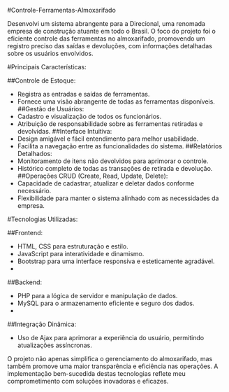 #Controle-Ferramentas-Almoxarifado

Desenvolvi um sistema abrangente para a Direcional, uma renomada empresa de construção atuante em todo o Brasil. O foco do projeto foi o eficiente controle das ferramentas no almoxarifado, promovendo um registro preciso das saídas e devoluções, com informações detalhadas sobre os usuários envolvidos.

#Principais Características:

##Controle de Estoque:
 - Registra as entradas e saídas de ferramentas.
 - Fornece uma visão abrangente de todas as ferramentas disponíveis.
##Gestão de Usuários:
 - Cadastro e visualização de todos os funcionários.
 - Atribuição de responsabilidade sobre as ferramentas retiradas e devolvidas.
##Interface Intuitiva:
 - Design amigável e fácil entendimento para melhor usabilidade.
 - Facilita a navegação entre as funcionalidades do sistema.
##Relatórios Detalhados:
 - Monitoramento de itens não devolvidos para aprimorar o controle.
 - Histórico completo de todas as transações de retirada e devolução.
##Operações CRUD (Create, Read, Update, Delete):
 - Capacidade de cadastrar, atualizar e deletar dados conforme necessário.
 - Flexibilidade para manter o sistema alinhado com as necessidades da empresa.

#Tecnologias Utilizadas:

##Frontend:

 - HTML, CSS para estruturação e estilo.
 - JavaScript para interatividade e dinamismo.
 - Bootstrap para uma interface responsiva e esteticamente agradável.
 - 
##Backend:

 - PHP para a lógica de servidor e manipulação de dados.
 - MySQL para o armazenamento eficiente e seguro dos dados.
 - 
##Integração Dinâmica:

 - Uso de Ajax para aprimorar a experiência do usuário, permitindo atualizações assíncronas.

O projeto não apenas simplifica o gerenciamento do almoxarifado, mas também promove uma maior transparência e eficiência nas operações. A implementação bem-sucedida destas tecnologias reflete meu comprometimento com soluções inovadoras e eficazes.
